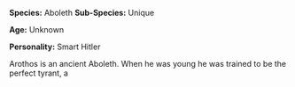 **Species:** Aboleth
**Sub-Species:** Unique 

**Age:** Unknown

**Personality:** Smart Hitler

Arothos is an ancient Aboleth. When he was young he was trained to be the perfect tyrant, a